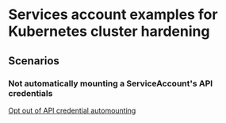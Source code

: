 # Services account examples for Kubernetes cluster hardening

## Scenarios

### Not automatically mounting a ServiceAccount's API credentials

[Opt out of API credential automounting](https://kubernetes.io/docs/tasks/configure-pod-container/configure-service-account/#opt-out-of-api-credential-automounting)
